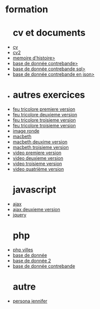 # formation
<html lang="en">
<head>
    <meta charset="UTF-8">
    <meta name="viewport" content="width=device-width, initial-scale=1.0">
    <meta http-equiv="X-UA-Compatible" content="ie=edge">
    <title>Document</title>
</head>
<body>
    <ul>
        <h1>cv et documents</h1>
    <li><a href="https://niconwo.github.io/formation/cv/">cv</a></li>
        <li><a href="https://niconwo.github.io/formation/cv2/">cv2</a></li>
        <li><a href="https://niconwo.github.io/formation/cv2/document/mémoire.pdf">memoire d'histoire></a></li>
        <li><a href="https://niconwo.github.io/formation/cv2/document/contrebande.pdf">base de donnée contrebande></a></li>
        <li><a href="https://niconwo.github.io/formation/cv2/document/contrebande.sql">base de donnée contrebande sql></a></li>
        <li><a href="https://niconwo.github.io/formation/cv2/document/contrebande.json">base de donnée contrebande en json></a><li>
        <h1> autres exercices </h1>
    <li> <a href="https://niconwo.github.io/formation/feu/index.html">feu tricolore premiere version </a></li>
   <li><a href="https://niconwo.github.io/formation/feu/index2.html">feu tricolore deuxieme version </a></li>
<li><a href="https://niconwo.github.io/formation/feu/index3.html">feu tricolore troisieme version </a></li>
        <li><a href="https://niconwo.github.io/formation/feu/index3.html">feu tricolore troisieme version </a></li>
        <li><a href="https://niconwo.github.io/formation/image ronde/">image ronde</a></li>
         <li><a href="https://niconwo.github.io/formation/macbeth/acceuil.html">macbeth</a></li>
        <li><a href="https://niconwo.github.io/formation/macbeth/acceuil2.html">macbeth deuxime version</a></li>
        <li><a href="https://niconwo.github.io/formation/macbeth/acceuil3.html">macbeth troisieme version</a></li>
<li><a href="https://niconwo.github.io/formation/video/test1.html">video premiere version</a></li>
        <li><a href="https://niconwo.github.io/formation/video/test2.html">video deuxieme version</a></li>
         <li><a href="https://niconwo.github.io/formation/video/test 3.html">video troisieme version</a></li>
          <li><a href="https://niconwo.github.io/formation/video/test4.html">video quatrième version</a></li>
        <h1> javascript </h1>
                <li><a href="https://niconwo.github.io/formation/javascript/ajax/index.html">ajax</a></li>
    <li><a href="https://niconwo.github.io/formation/javascript/ajax/index2.html">ajax deuxieme version</a></li>
   <li><a href="https://niconwo.github.io/formation/javascript/jquery/index.html">jquery </a></li>
        <h1> php </h1>
          <li><a href="https://niconwo.github.io/php/structures/villes/index.php">php villes</a></li>
          <li><a href="https://niconwo.github.io/base/base.php">base de donnée</a></li>
           <li><a href="https://niconwo.github.io/base/base2.php">base de donnée 2</a></li>
            <li><a href="https://niconwo.github.io/base/contrebande.php">base de donnée contrebande</a></li>
        <h1> autre </h1>
            <li><a href="https://niconwo.github.io/formation/persona/jennifer.pdf">persona jennifer</a></li>
            </ul>  
</body>
</html>
